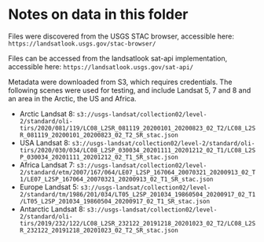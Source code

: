 # Notes on data in this folder

Files were discovered from the USGS STAC browser, accessible here: `https://landsatlook.usgs.gov/stac-browser/`

Files can be accessed from the landsatlook sat-api implementation, accessible here:
`https://landsatlook.usgs.gov/sat-api/`

Metadata were downloaded from S3, which requires credentials. The following scenes were used for testing, and
include Landsat 5, 7 and 8 and an area in the Arctic, the US and Africa.

* Arctic Landsat 8: `s3://usgs-landsat/collection02/level-2/standard/oli-tirs/2020/081/119/LC08_L2SR_081119_20200101_20200823_02_T2/LC08_L2SR_081119_20200101_20200823_02_T2_SR_stac.json`
* USA Landsat 8: `s3://usgs-landsat/collection02/level-2/standard/oli-tirs/2020/030/034/LC08_L2SP_030034_20201111_20201212_02_T1/LC08_L2SP_030034_20201111_20201212_02_T1_SR_stac.json`
* Africa Landsat 7: `s3://usgs-landsat/collection02/level-2/standard/etm/2007/167/064/LE07_L2SP_167064_20070321_20200913_02_T1/LE07_L2SP_167064_20070321_20200913_02_T1_SR_stac.json`
* Europe Landsat 5: `s3://usgs-landsat/collection02/level-2/standard/tm/1986/201/034/LT05_L2SP_201034_19860504_20200917_02_T1/LT05_L2SP_201034_19860504_20200917_02_T1_SR_stac.json`
* Antarctic Landsat 8: `s3://usgs-landsat/collection02/level-2/standard/oli-tirs/2019/232/122/LC08_L2SR_232122_20191218_20201023_02_T2/LC08_L2SR_232122_20191218_20201023_02_T2_SR_stac.json`
